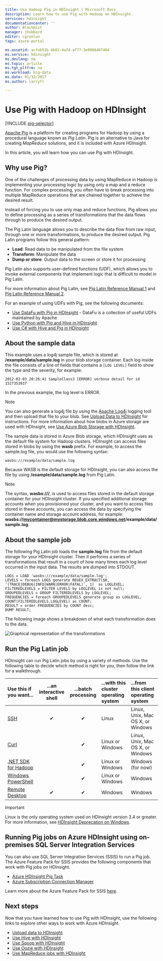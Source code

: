 ```yaml
---
title: Use Hadoop Pig in HDInsight | Microsoft Docs
description: Learn how to use Pig with Hadoop on HDInsight.
services: hdinsight
documentationcenter: ''
author: Blackmist
manager: jhubbard
editor: cgronlun
tags: azure-portal

ms.assetid: acfeb52b-4b81-4a7d-af77-3e9908407404
ms.service: hdinsight
ms.devlang: na
ms.topic: article
ms.tgt_pltfrm: na
ms.workload: big-data
ms.date: 01/12/2017
ms.author: larryfr

---
```

# Use Pig with Hadoop on HDInsight
[!INCLUDE [pig-selector](../../includes/hdinsight-selector-use-pig.md)]

[Apache Pig](http://pig.apache.org/) is a platform for creating programs for Hadoop by using a procedural language known as *Pig Latin*. Pig is an alternative to Java for creating *MapReduce* solutions, and it is included with Azure HDInsight.

In this article, you will learn how you can use Pig with HDInsight.

## <a id="why"></a>Why use Pig?
One of the challenges of processing data by using MapReduce in Hadoop is implementing your processing logic by using only a map and a reduce function. For complex processing, you often have to break processing into multiple MapReduce operations that are chained together to achieve the desired result.

Instead of forcing you to use only map and reduce functions, Pig allows you to define processing as a series of transformations that the data flows through to produce the desired output.

The Pig Latin language allows you to describe the data flow from raw input, through one or more transformations, to produce the desired output. Pig Latin programs follow this general pattern:

* **Load**: Read data to be manipulated from the file system
* **Transform**: Manipulate the data
* **Dump or store**: Output data to the screen or store it for processing

Pig Latin also supports user-defined functions (UDF), which allows you to invoke external components that implement logic that is difficult to model in Pig Latin.

For more information about Pig Latin, see [Pig Latin Reference Manual 1](http://pig.apache.org/docs/r0.7.0/piglatin_ref1.html) and [Pig Latin Reference Manual 2](http://pig.apache.org/docs/r0.7.0/piglatin_ref2.html).

For an example of using UDFs with Pig, see the following documents:

* [Use DataFu with Pig in HDInsight](hdinsight-hadoop-use-pig-datafu-udf.md) - DataFu is a collection of useful UDFs maintained by Apache
* [Use Python with Pig and Hive in HDInsight](hdinsight-python.md)
* [Use C# with Hive and Pig in HDInsight](hdinsight-hadoop-hive-pig-udf-dotnet-csharp.md)

## <a id="data"></a>About the sample data
This example uses a *log4j* sample file, which is stored at **/example/data/sample.log** in your blob storage container. Each log inside the file consists of a line of fields that contains a `[LOG LEVEL]` field to show the type and the severity, for example:

    2012-02-03 20:26:41 SampleClass3 [ERROR] verbose detail for id 1527353937

In the previous example, the log level is ERROR.

> [!NOTE]
> You can also generate a log4j file by using the [Apache Log4j](http://en.wikipedia.org/wiki/Log4j) logging tool and then upload that file to your blob. See [Upload Data to HDInsight](hdinsight-upload-data.md) for instructions. For more information about how blobs in Azure storage are used with HDInsight, see [Use Azure Blob Storage with HDInsight](hdinsight-hadoop-use-blob-storage.md).
> 
> 

The sample data is stored in Azure Blob storage, which HDInsight uses as the default file system for Hadoop clusters. HDInsight can access files stored in blobs by using the **wasb** prefix. For example, to access the sample.log file, you would use the following syntax:

    wasbs:///example/data/sample.log

Because WASB is the default storage for HDInsight, you can also access the file by using **/example/data/sample.log** from Pig Latin.

> [!NOTE]
> The syntax, **wasbs:///**, is used to access files stored in the default storage container for your HDInsight cluster. If you specified additional storage accounts when you provisioned your cluster, and you want to access files stored in these accounts, you can access the data by specifying the container name and storage account address, for example: **wasbs://mycontainer@mystorage.blob.core.windows.net/example/data/sample.log**.
> 
> 

## <a id="job"></a>About the sample job
The following Pig Latin job loads the **sample.log** file from the default storage for your HDInsight cluster. Then it performs a series of transformations that result in a count of how many times each log level occurred in the input data. The results are dumped into STDOUT.

    LOGS = LOAD 'wasbs:///example/data/sample.log';
    LEVELS = foreach LOGS generate REGEX_EXTRACT($0, '(TRACE|DEBUG|INFO|WARN|ERROR|FATAL)', 1)  as LOGLEVEL;
    FILTEREDLEVELS = FILTER LEVELS by LOGLEVEL is not null;
    GROUPEDLEVELS = GROUP FILTEREDLEVELS by LOGLEVEL;
    FREQUENCIES = foreach GROUPEDLEVELS generate group as LOGLEVEL, COUNT(FILTEREDLEVELS.LOGLEVEL) as COUNT;
    RESULT = order FREQUENCIES by COUNT desc;
    DUMP RESULT;

The following image shows a breakdown of what each transformation does to the data.

![Graphical representation of the transformations][image-hdi-pig-data-transformation]

## <a id="run"></a>Run the Pig Latin job
HDInsight can run Pig Latin jobs by using a variety of methods. Use the following table to decide which method is right for you, then follow the link for a walkthrough.

| **Use this** if you want... | ...an **interactive** shell | ...**batch** processing | ...with this **cluster operating system** | ...from this **client operating system** |
|:--- |:---:|:---:|:--- |:--- |
| [SSH](hdinsight-hadoop-use-pig-ssh.md) |✔ |✔ |Linux |Linux, Unix, Mac OS X, or Windows |
| [Curl](hdinsight-hadoop-use-pig-curl.md) |&nbsp; |✔ |Linux or Windows |Linux, Unix, Mac OS X, or Windows |
| [.NET SDK for Hadoop](hdinsight-hadoop-use-pig-dotnet-sdk.md) |&nbsp; |✔ |Linux or Windows |Windows (for now) |
| [Windows PowerShell](hdinsight-hadoop-use-pig-powershell.md) |&nbsp; |✔ |Linux or Windows |Windows |
| [Remote Desktop](hdinsight-hadoop-use-pig-remote-desktop.md) |✔ |✔ |Windows |Windows |

> [!IMPORTANT]
> Linux is the only operating system used on HDInsight version 3.4 or greater. For more information, see [HDInsight Deprecation on Windows](hdinsight-component-versioning.md#hdi-version-32-and-33-nearing-deprecation-date).

## Running Pig jobs on Azure HDInsight using on-premises SQL Server Integration Services
You can also use SQL Server Integration Services (SSIS) to run a Pig job. The Azure Feature Pack for SSIS provides the following components that work with Pig jobs on HDInsight.

* [Azure HDInsight Pig Task][pigtask]
* [Azure Subscription Connection Manager][connectionmanager]

Learn more about the Azure Feature Pack for SSIS [here][ssispack].

## <a id="nextsteps"></a>Next steps
Now that you have learned how to use Pig with HDInsight, use the following links to explore other ways to work with Azure HDInsight.

* [Upload data to HDInsight][hdinsight-upload-data]
* [Use Hive with HDInsight][hdinsight-use-hive]
* [Use Sqoop with HDInsight](hdinsight-use-sqoop.md)
* [Use Oozie with HDInsight](hdinsight-use-oozie.md)
* [Use MapReduce jobs with HDInsight][hdinsight-use-mapreduce]

[apachepig-home]: http://pig.apache.org/
[putty]: http://www.chiark.greenend.org.uk/~sgtatham/putty/download.html
[curl]: http://curl.haxx.se/
[pigtask]: http://msdn.microsoft.com/library/mt146781(v=sql.120).aspx
[connectionmanager]: http://msdn.microsoft.com/library/mt146773(v=sql.120).aspx
[ssispack]: http://msdn.microsoft.com/library/mt146770(v=sql.120).aspx


[hdinsight-upload-data]: hdinsight-upload-data.md

[hdinsight-admin-powershell]: hdinsight-administer-use-powershell.md

[hdinsight-use-hive]: hdinsight-use-hive.md
[hdinsight-use-mapreduce]: hdinsight-use-mapreduce.md

[hdinsight-provision]: hdinsight-provision-clusters.md
[hdinsight-submit-jobs]: hdinsight-submit-hadoop-jobs-programmatically.md#mapreduce-sdk

[Powershell-install-configure]: /powershell/azureps-cmdlets-docs

[powershell-start]: http://technet.microsoft.com/library/hh847889.aspx


[image-hdi-pig-data-transformation]: ./media/hdinsight-use-pig/HDI.DataTransformation.gif

